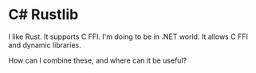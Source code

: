 # C# Rustlib

I like Rust. It supports C FFI.
I'm doing to be in .NET world. It allows C FFI and dynamic libraries.

How can I combine these, and where can it be useful?

